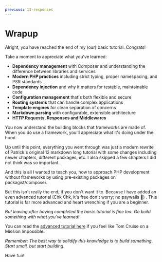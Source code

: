 ```yaml
---
previous: 11-responses
---
```


# Wrapup

Alright, you have reached the end of my (our) basic tutorial. Congrats!

Take a moment to appreciate what you've learned:

- **Dependency management** with Composer and understanding the difference between libraries and services
- **Modern PHP practices** including strict typing, proper namespacing, and PSR standards
- **Dependency injection** and why it matters for testable, maintainable code
- **Configuration management** that's both flexible and secure
- **Routing systems** that can handle complex applications
- **Template engines** for clean separation of concerns
- **Markdown parsing** with configurable, extensible architecture
- **HTTP Requests, Responses and Middlewares**

You now understand the building blocks that frameworks are made of. When you do use a framework, you'll appreciate what it's doing under the hood.

Up until this point, everything you went through was just a modern rewrite of Patrick's original 12 markdown long tutorial with some changes including newer chapters, different packages, etc. I also skipped a few chapters I did not think was so important.

And this is all I wanted to teach you, how to approach PHP development without frameworks by using pre-existing packages on packagist/composer.

But this isn't really the end, if you don't want it to. Because I have added an even advanced tutorial (Chk Chk, it's free don't worry; no paywalls 🤑) . This tutorial is far more advanced and heart wrenching if you are a beginner.

*But leaving after having completed the basic tutorial is fine too. Go build something with what you've learned!*

You can read the [advanced tutorial here](../advanced/README.md) if you feel like Tom Cruise on a Mission Impossible.

*Remember: The best way to solidify this knowledge is to build something. Start small, but start building.*

Have fun!
